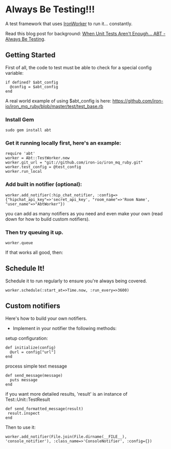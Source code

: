 # Always Be Testing!!!

A test framework that uses [IronWorker](http://www.iron.io) to run it... constantly. 

Read this blog post for background: [When Unit Tests Aren't Enough... ABT - Always Be Testing](http://blog.iron.io/2012/02/when-unit-tests-arent-enough-abt-always.html).

## Getting Started

First of all, the code to test must be able to check for a special config variable:

    if defined? $abt_config
      @config = $abt_config
    end

A real world example of using $abt_config is here: https://github.com/iron-io/iron_mq_ruby/blob/master/test/test_base.rb

### Install Gem

    sudo gem install abt

### Get it running locally first, here's an example:

    require 'abt'
    worker = Abt::TestWorker.new
    worker.git_url = "git://github.com/iron-io/iron_mq_ruby.git"
    worker.test_config = @test_config
    worker.run_local

### Add built in notifier (optional):

    worker.add_notifier(:hip_chat_notifier, :config=>{"hipchat_api_key"=>'secret_api_key', "room_name"=>'Room Name', "user_name"=>"AbtWorker"})

you can add as many notifiers as you need and even make your own (read down for how to build custom notifiers).

### Then try queuing it up.

    worker.queue

If that works all good, then:

## Schedule It!

Schedule it to run regularly to ensure you're always being covered.

    worker.schedule(:start_at=>Time.now, :run_every=>3600)

## Custom notifiers

Here's how to build your own notifiers.

* Implement in your notifier the following methods:

setup configuration:

    def initialize(config)
      @url = config["url"]
    end

process simple text message

    def send_message(message)
      puts message
    end

if you want more detailed results, 'result' is an instance of Test::Unit::TestResult

    def send_formatted_message(result)
     result.inspect
    end

Then to use it:

    worker.add_notifier(File.join(File.dirname(__FILE__), 'console_notifier'), :class_name=>'ConsoleNotifier', :config={})
